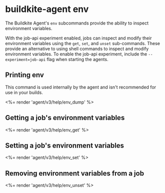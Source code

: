 # buildkite-agent env

The Buildkite Agent's `env` subcommands provide the ability to inspect environment variables.

With the job-api experiment enabled, jobs can inspect and modify their environment variables using the `get`, `set`, and `unset` sub-commands. These provide an alternative to using shell commands to inspect and modify environment variables. To enable the job-api experiment, include the `--experiment=job-api` flag when starting the agents.

## Printing env

This command is used internally by the agent and isn't recommended for use in your builds.

<%= render 'agent/v3/help/env_dump' %>

## Getting a job's environment variables

<%= render 'agent/v3/help/env_get' %>

## Setting a job's environment variables

<%= render 'agent/v3/help/env_set' %>

## Removing environment variables from a job

<%= render 'agent/v3/help/env_unset' %>
